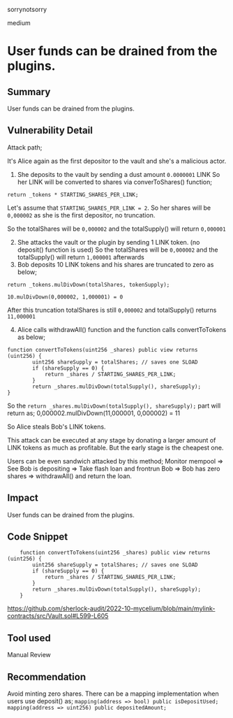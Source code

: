sorrynotsorry

medium

# User funds can be drained from the plugins.



## Summary
User funds can be drained from the plugins.
## Vulnerability Detail
Attack path;

It's Alice again as the first depositor to the vault and she's a malicious actor. 
1. She deposits to the vault by sending a dust amount `0.0000001` LINK
So her LINK will be converted to shares via converToShares() function;
```solidity
return _tokens * STARTING_SHARES_PER_LINK; 
```
Let's assume that `STARTING_SHARES_PER_LINK = 2`. So her shares will be `0,000002` as she is the first depositor, no truncation.

So the totalShares will be `0,000002` and the totalSupply() will return `0,000001`

2. She attacks the vault or the plugin by sending 1 LINK token. (no deposit() function is used)
So the totalShares will be `0,000002` and the totalSupply() will return `1,000001` afterwards
3. Bob deposits 10 LINK tokens and his shares are truncated to zero as below;
```solidity
return _tokens.mulDivDown(totalShares, tokenSupply);
```
`10.mulDivDown(0,000002, 1,000001) = 0`

After this truncation totalShares is still `0,000002` and totalSupply() returns `11,000001`

4. Alice calls withdrawAll() function and the function calls convertToTokens as below;
```solidity
function convertToTokens(uint256 _shares) public view returns (uint256) {
        uint256 shareSupply = totalShares; // saves one SLOAD
        if (shareSupply == 0) {
            return _shares / STARTING_SHARES_PER_LINK;
        }
        return _shares.mulDivDown(totalSupply(), shareSupply);
}
```
So the `return _shares.mulDivDown(totalSupply(), shareSupply);` part will return as;
0,000002.mulDivDown(11,000001, 0,000002) = 11

So Alice steals Bob's LINK tokens.

This attack can be executed at any stage by donating a larger amount of LINK tokens as much as profitable. But the early stage is the cheapest one.

Users can be even sandwich attacked by this method;
Monitor mempool => See Bob is depositing => Take flash loan and frontrun Bob => Bob has zero shares => withdrawAll() and return the loan.

## Impact
User funds can be drained from the plugins.
## Code Snippet
```solidity
    function convertToTokens(uint256 _shares) public view returns (uint256) {
        uint256 shareSupply = totalShares; // saves one SLOAD
        if (shareSupply == 0) {
            return _shares / STARTING_SHARES_PER_LINK;
        }
        return _shares.mulDivDown(totalSupply(), shareSupply);
    }
```
https://github.com/sherlock-audit/2022-10-mycelium/blob/main/mylink-contracts/src/Vault.sol#L599-L605
## Tool used
Manual Review

## Recommendation
Avoid minting zero shares.
There can be a mapping implementation when users use deposit() as;
`mapping(address => bool) public isDepositUsed; `
`mapping(address => uint256) public depositedAmount;`